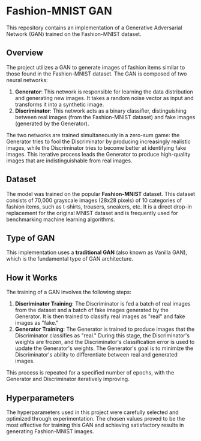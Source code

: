 # Fashion-MNIST GAN

This repository contains an implementation of a Generative Adversarial Network (GAN) trained on the Fashion-MNIST dataset.

## Overview

The project utilizes a GAN to generate images of fashion items similar to those found in the Fashion-MNIST dataset. The GAN is composed of two neural networks:

1.  **Generator**: This network is responsible for learning the data distribution and generating new images. It takes a random noise vector as input and transforms it into a synthetic image.
2.  **Discriminator**: This network acts as a binary classifier, distinguishing between real images (from the Fashion-MNIST dataset) and fake images (generated by the Generator).

The two networks are trained simultaneously in a zero-sum game: the Generator tries to fool the Discriminator by producing increasingly realistic images, while the Discriminator tries to become better at identifying fake images. This iterative process leads the Generator to produce high-quality images that are indistinguishable from real images.

## Dataset

The model was trained on the popular **Fashion-MNIST** dataset. This dataset consists of 70,000 grayscale images (28x28 pixels) of 10 categories of fashion items, such as t-shirts, trousers, sneakers, etc. It is a direct drop-in replacement for the original MNIST dataset and is frequently used for benchmarking machine learning algorithms.

## Type of GAN

This implementation uses a **traditional GAN** (also known as Vanilla GAN), which is the fundamental type of GAN architecture.

## How it Works

The training of a GAN involves the following steps:

1.  **Discriminator Training**: The Discriminator is fed a batch of real images from the dataset and a batch of fake images generated by the Generator. It is then trained to classify real images as "real" and fake images as "fake."
2.  **Generator Training**: The Generator is trained to produce images that the Discriminator classifies as "real." During this stage, the Discriminator's weights are frozen, and the Discriminator's classification error is used to update the Generator's weights. The Generator's goal is to minimize the Discriminator's ability to differentiate between real and generated images.

This process is repeated for a specified number of epochs, with the Generator and Discriminator iteratively improving.

## Hyperparameters

The hyperparameters used in this project were carefully selected and optimized through experimentation. The chosen values proved to be the most effective for training this GAN and achieving satisfactory results in generating Fashion-MNIST images.
